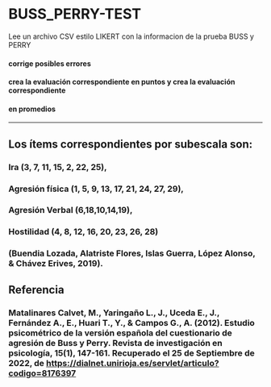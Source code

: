 # BUSS_PERRY-TEST
Lee un archivo CSV estilo LIKERT con la informacion de la prueba BUSS y PERRY
#### corrige posibles errores
#### crea la evaluación correspondiente en puntos y crea la evaluación correspondiente
#### en promedios

-------------------------------------------------------------------------------------------


## Los ítems correspondientes por subescala son: 
### Ira (3, 7, 11, 15, 2, 22, 25), 
### Agresión física (1, 5, 9, 13, 17, 21, 24, 27, 29), 
### Agresión Verbal (6,18,10,14,19), 
### Hostilidad (4, 8, 12, 16, 20, 23, 26, 28) 
### (Buendia Lozada, Alatriste Flores, Islas Guerra, López Alonso, & Chávez Erives, 2019).

## Referencia
### Matalinares Calvet, M., Yaringaño L., J., Uceda E., J., Fernández A., E., Huari T., Y., & Campos G., A. (2012). Estudio psicométrico de la versión española del cuestionario de agresión de Buss y Perry. Revista de investigación en psicología, 15(1), 147-161. Recuperado el 25 de Septiembre de 2022, de https://dialnet.unirioja.es/servlet/articulo?codigo=8176397
